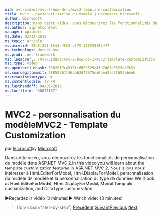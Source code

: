 ```yaml
---
uid: mvc/videos/mvc-2/how-do-i/mvc2-template-customization
title: MVC2 - personnalisation du modèle | Documents Microsoft
author: microsoft
description: Dans cette vidéo, vous découvrirez les fonctionnalités de personnalisation de modèle dans ASP.NET MVC 2. Nous allons nous intéresser à Html.EditorForModel, Html.DisplayForModel, liste de modèles de modèle...
ms.author: aspnetcontent
manager: wpickett
ms.date: 03/23/2010
ms.topic: article
ms.assetid: 93d5f225-1b13-4932-af79-120335d52447
ms.technology: dotnet-mvc
ms.prod: .net-framework
msc.legacyurl: /mvc/videos/mvc-2/how-do-i/mvc2-template-customization
msc.type: video
ms.openlocfilehash: 68828f7c4313ff6029329d43d7403d3523de7651
ms.sourcegitcommit: f8852267f463b62d7f975e56bea9aa3f68fbbdeb
ms.translationtype: MT
ms.contentlocale: fr-FR
ms.lasthandoff: 04/06/2018
ms.locfileid: "30871137"
---
```

<a name="mvc2---template-customization"></a><span data-ttu-id="1153b-104">MVC2 - personnalisation du modèle</span><span class="sxs-lookup"><span data-stu-id="1153b-104">MVC2 - Template Customization</span></span>
====================
<span data-ttu-id="1153b-105">par [Microsoft](https://github.com/microsoft)</span><span class="sxs-lookup"><span data-stu-id="1153b-105">by [Microsoft](https://github.com/microsoft)</span></span>

<span data-ttu-id="1153b-106">Dans cette vidéo, vous découvrirez les fonctionnalités de personnalisation de modèle dans ASP.NET MVC 2.</span><span class="sxs-lookup"><span data-stu-id="1153b-106">In this video you will learn about the template customization features in ASP.NET MVC 2.</span></span> <span data-ttu-id="1153b-107">Nous allons nous intéresser à Html.EditorForModel, Html.DisplayForModel, personnalisation du modèle de modèle et la personnalisation du type de données.</span><span class="sxs-lookup"><span data-stu-id="1153b-107">We'll look at Html.EditorForModel, Html.DisplayForModel, Model Template customization, and DataType customization.</span></span>

[<span data-ttu-id="1153b-108">&#9654;Regardez la vidéo (3 minutes)</span><span class="sxs-lookup"><span data-stu-id="1153b-108">&#9654; Watch video (3 minutes)</span></span>](https://channel9.msdn.com/Blogs/ASP-NET-Site-Videos/mvc2-template-customization)

> [!div class="step-by-step"]
> <span data-ttu-id="1153b-109">[Précédent](mvc2-model-validation.md)
> [Suivant](aspnet-mvc-2-areas.md)</span><span class="sxs-lookup"><span data-stu-id="1153b-109">[Previous](mvc2-model-validation.md)
[Next](aspnet-mvc-2-areas.md)</span></span>
